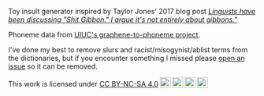 Toy insult generator inspired by Taylor Jones' 2017 blog post _[Linguists have been discussing "Shit Gibbon." I argue it's not entirely about gibbons."](https://www.languagejones.com/blog-1/2017/2/9/linguists-have-been-discussing-shit-gibbon-i-argue-its-not-entirely-about-gibbons)_

Phoneme data from [UIUC's graphene-to-phoneme project](https://github.com/uiuc-sst/g2ps/tree/master).

I've done my best to remove slurs and racist/misogynist/ablist terms from the dictionaries, but if you encounter something I missed please [open an issue](https://github.com/mcmahanp/shitgibbon_site/issues) so it can be removed.

 <p xmlns:cc="http://creativecommons.org/ns#" >This work is licensed under <a href="https://creativecommons.org/licenses/by-nc-sa/4.0/?ref=chooser-v1" target="_blank" rel="license noopener noreferrer" style="display:inline-block;">CC BY-NC-SA 4.0<img style="height:22px!important;margin-left:3px;vertical-align:text-bottom;" src="https://mirrors.creativecommons.org/presskit/icons/cc.svg?ref=chooser-v1" alt=""><img style="height:22px!important;margin-left:3px;vertical-align:text-bottom;" src="https://mirrors.creativecommons.org/presskit/icons/by.svg?ref=chooser-v1" alt=""><img style="height:22px!important;margin-left:3px;vertical-align:text-bottom;" src="https://mirrors.creativecommons.org/presskit/icons/nc.svg?ref=chooser-v1" alt=""><img style="height:22px!important;margin-left:3px;vertical-align:text-bottom;" src="https://mirrors.creativecommons.org/presskit/icons/sa.svg?ref=chooser-v1" alt=""></a></p> 